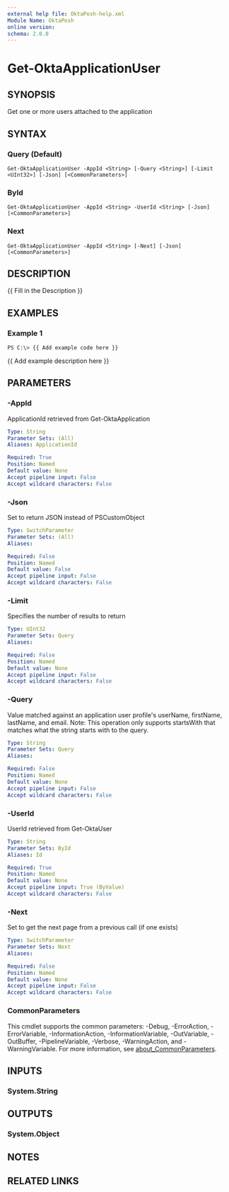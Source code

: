 ```yaml
---
external help file: OktaPosh-help.xml
Module Name: OktaPosh
online version:
schema: 2.0.0
---
```


# Get-OktaApplicationUser

## SYNOPSIS
Get one or more users attached to the application

## SYNTAX

### Query (Default)
```
Get-OktaApplicationUser -AppId <String> [-Query <String>] [-Limit <UInt32>] [-Json] [<CommonParameters>]
```

### ById
```
Get-OktaApplicationUser -AppId <String> -UserId <String> [-Json] [<CommonParameters>]
```

### Next
```
Get-OktaApplicationUser -AppId <String> [-Next] [-Json] [<CommonParameters>]
```

## DESCRIPTION
{{ Fill in the Description }}

## EXAMPLES

### Example 1
```
PS C:\> {{ Add example code here }}
```

{{ Add example description here }}

## PARAMETERS

### -AppId
ApplicationId retrieved from Get-OktaApplication

```yaml
Type: String
Parameter Sets: (All)
Aliases: ApplicationId

Required: True
Position: Named
Default value: None
Accept pipeline input: False
Accept wildcard characters: False
```

### -Json
Set to return JSON instead of PSCustomObject

```yaml
Type: SwitchParameter
Parameter Sets: (All)
Aliases:

Required: False
Position: Named
Default value: False
Accept pipeline input: False
Accept wildcard characters: False
```

### -Limit
Specifies the number of results to return

```yaml
Type: UInt32
Parameter Sets: Query
Aliases:

Required: False
Position: Named
Default value: None
Accept pipeline input: False
Accept wildcard characters: False
```

### -Query
Value matched against an application user profile's userName, firstName, lastName, and email.
Note: This operation only supports startsWith that matches what the string starts with to the query.

```yaml
Type: String
Parameter Sets: Query
Aliases:

Required: False
Position: Named
Default value: None
Accept pipeline input: False
Accept wildcard characters: False
```

### -UserId
UserId retrieved from Get-OktaUser

```yaml
Type: String
Parameter Sets: ById
Aliases: Id

Required: True
Position: Named
Default value: None
Accept pipeline input: True (ByValue)
Accept wildcard characters: False
```

### -Next
Set to get the next page from a previous call (if one exists)

```yaml
Type: SwitchParameter
Parameter Sets: Next
Aliases:

Required: False
Position: Named
Default value: None
Accept pipeline input: False
Accept wildcard characters: False
```

### CommonParameters
This cmdlet supports the common parameters: -Debug, -ErrorAction, -ErrorVariable, -InformationAction, -InformationVariable, -OutVariable, -OutBuffer, -PipelineVariable, -Verbose, -WarningAction, and -WarningVariable. For more information, see [about_CommonParameters](http://go.microsoft.com/fwlink/?LinkID=113216).

## INPUTS

### System.String
## OUTPUTS

### System.Object
## NOTES

## RELATED LINKS
